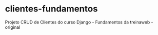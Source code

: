 # clientes-fundamentos
Projeto CRUD de Clientes do curso Django - Fundamentos da treinaweb - original
